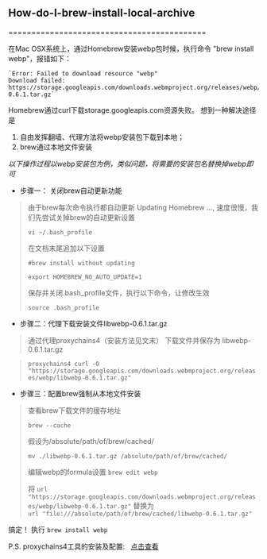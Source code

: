 ## How-do-I-brew-install-local-archive

===========================================

在Mac OSX系统上，通过Homebrew安装webp包时候，执行命令 "brew install webp"，报错如下：

    `Error: Failed to download resource "webp"
    Download failed: https://storage.googleapis.com/downloads.webmproject.org/releases/webp/libwebp-0.6.1.tar.gz`

Homebrew通过curl下载storage.googleapis.com资源失败。
想到一种解决途径是 
1. 自由发挥翻墙、代理方法将webp安装包下载到本地；
2. brew通过本地文件安装

*以下操作过程以webp安装包为例，类似问题，将需要的安装包名替换掉webp即可*

+ 步骤一： 关闭brew自动更新功能<br/>

>由于brew每次命令执行都自动更新 Updating Homebrew ..., 速度很慢，我们先尝试关掉brew的自动更新设置
>
> `vi ~/.bash_profile`
>
> 在文档末尾追加以下设置
>
> `#brew install without updating`
>
> `export HOMEBREW_NO_AUTO_UPDATE=1`
>
> 保存并关闭.bash_profile文件，执行以下命令，让修改生效
>
> `source .bash_profile`

+ 步骤二：代理下载安装文件libwebp-0.6.1.tar.gz<br/>

> 通过代理proxychains4（安装方法见文末） 下载文件并保存为 libwebp-0.6.1.tar.gz

> `proxychains4 curl -O "https://storage.googleapis.com/downloads.webmproject.org/releases/webp/libwebp-0.6.1.tar.gz"`


+ 步骤三：配置brew强制从本地文件安装<br/>

> 查看brew下载文件的缓存地址
>
> `brew --cache`
>
> 假设为/absolute/path/of/brew/cached/
>
> `mv ./libwebp-0.6.1.tar.gz /absolute/path/of/brew/cached/`
>
>
>
> 编辑webp的formula设置
> `brew edit webp`
> 
> 将
>    `url "https://storage.googleapis.com/downloads.webmproject.org/releases/webp/libwebp-0.6.1.tar.gz"` 
> 替换为<br/>
>   `url "file:///absolute/path/of/brew/cached/libwebp-0.6.1.tar.gz"`


搞定！ 执行 `brew install webp`

P.S. proxychains4工具的安装及配置:   [点击查看](https://yq.aliyun.com/articles/27007)
